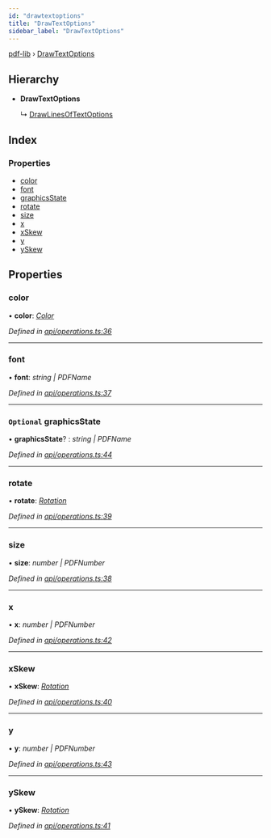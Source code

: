 ```yaml
---
id: "drawtextoptions"
title: "DrawTextOptions"
sidebar_label: "DrawTextOptions"
---
```


[pdf-lib](../index.md) › [DrawTextOptions](drawtextoptions.md)

## Hierarchy

* **DrawTextOptions**

  ↳ [DrawLinesOfTextOptions](drawlinesoftextoptions.md)

## Index

### Properties

* [color](drawtextoptions.md#color)
* [font](drawtextoptions.md#font)
* [graphicsState](drawtextoptions.md#optional-graphicsstate)
* [rotate](drawtextoptions.md#rotate)
* [size](drawtextoptions.md#size)
* [x](drawtextoptions.md#x)
* [xSkew](drawtextoptions.md#xskew)
* [y](drawtextoptions.md#y)
* [ySkew](drawtextoptions.md#yskew)

## Properties

###  color

• **color**: *[Color](../index.md#color)*

*Defined in [api/operations.ts:36](https://github.com/Hopding/pdf-lib/blob/9862898/src/api/operations.ts#L36)*

___

###  font

• **font**: *string | PDFName*

*Defined in [api/operations.ts:37](https://github.com/Hopding/pdf-lib/blob/9862898/src/api/operations.ts#L37)*

___

### `Optional` graphicsState

• **graphicsState**? : *string | PDFName*

*Defined in [api/operations.ts:44](https://github.com/Hopding/pdf-lib/blob/9862898/src/api/operations.ts#L44)*

___

###  rotate

• **rotate**: *[Rotation](../index.md#rotation)*

*Defined in [api/operations.ts:39](https://github.com/Hopding/pdf-lib/blob/9862898/src/api/operations.ts#L39)*

___

###  size

• **size**: *number | PDFNumber*

*Defined in [api/operations.ts:38](https://github.com/Hopding/pdf-lib/blob/9862898/src/api/operations.ts#L38)*

___

###  x

• **x**: *number | PDFNumber*

*Defined in [api/operations.ts:42](https://github.com/Hopding/pdf-lib/blob/9862898/src/api/operations.ts#L42)*

___

###  xSkew

• **xSkew**: *[Rotation](../index.md#rotation)*

*Defined in [api/operations.ts:40](https://github.com/Hopding/pdf-lib/blob/9862898/src/api/operations.ts#L40)*

___

###  y

• **y**: *number | PDFNumber*

*Defined in [api/operations.ts:43](https://github.com/Hopding/pdf-lib/blob/9862898/src/api/operations.ts#L43)*

___

###  ySkew

• **ySkew**: *[Rotation](../index.md#rotation)*

*Defined in [api/operations.ts:41](https://github.com/Hopding/pdf-lib/blob/9862898/src/api/operations.ts#L41)*
